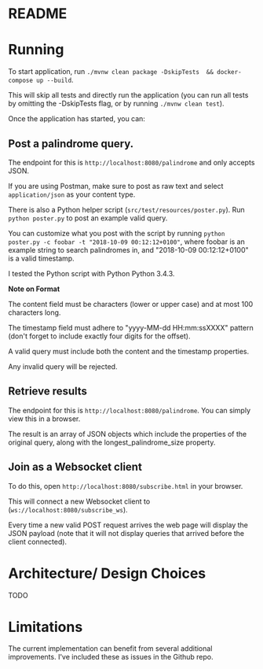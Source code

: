 README
======

# Running

To start application, run `./mvnw clean package -DskipTests  && docker-compose up --build`.

This will skip all tests and directly run the application (you can run all tests by omitting the 
-DskipTests flag, or by running `./mvnw clean test`).

Once the application has started, you can:

## Post a palindrome query. 

The endpoint for this is `http://localhost:8080/palindrome` and only accepts JSON. 

If you are using Postman, make sure to post as raw text and select `application/json` as your content type. 

There is also a Python helper script (`src/test/resources/poster.py`). Run `python poster.py` to post
an example valid query.

You can customize what you post with the script by running `python poster.py -c foobar -t "2018-10-09 00:12:12+0100"`,
where foobar is an example string to search palindromes in, and "2018-10-09 00:12:12+0100" is a valid timestamp.

I tested the Python script with Python Python 3.4.3.

__Note on Format__

The content field must be characters (lower or upper case) and at most 100 characters long.

The timestamp field must adhere to "yyyy-MM-dd HH:mm:ssXXXX" pattern (don't forget to include exactly 
four digits for the offset).

A valid query must include both the content and the timestamp properties.

Any invalid query will be rejected.

## Retrieve results

The endpoint for this is `http://localhost:8080/palindrome`. You can simply view this in a browser.

The result is an array of JSON objects which include the properties of the original query, along with the longest_palindrome_size property.

## Join as a Websocket client

To do this, open `http://localhost:8080/subscribe.html` in your browser.

This will connect a new Websocket client to (`ws://localhost:8080/subscribe_ws`).

Every time a new valid POST request arrives the web page will display the JSON payload (note that it will not 
display queries that arrived before the client connected).

# Architecture/ Design Choices

TODO

# Limitations

The current implementation can benefit from several additional improvements. I've included these as issues in the Github repo.
